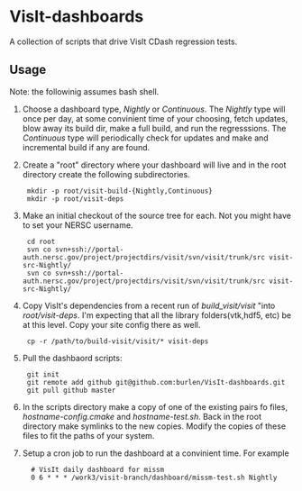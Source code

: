 # VisIt-dashboards
A collection of scripts that drive VisIt CDash regression tests.

## Usage
Note: the followinig assumes bash shell.

1. Choose a dashboard type, *Nightly* or *Continuous*. The *Nightly* type will once per day, at some convinient time of your choosing, fetch updates, blow away its build dir, make a full build, and run the regresssions. The *Continuous* type will periodically check for updates and make and incremental build if any are found.
2. Create a "root" directory where your dashboard will live and in the root directory create the following subdirectories.

        mkdir -p root/visit-build-{Nightly,Continuous}
        mkdir -p root/visit-deps

3. Make an initial checkout of the source tree for each. Not you might have to set your NERSC username.

        cd root
        svn co svn+ssh://portal-auth.nersc.gov/project/projectdirs/visit/svn/visit/trunk/src visit-src-Nightly/
        svn co svn+ssh://portal-auth.nersc.gov/project/projectdirs/visit/svn/visit/trunk/src visit-src-Nightly/


4. Copy VisIt's dependencies from a recent run of *build_visit/visit* "into *root/visit-deps*. I'm expecting that all the library folders(vtk,hdf5, etc) be at this level. Copy your site config there as well.

        cp -r /path/to/build-visit/visit/* visit-deps


5. Pull the dashbaord scripts:

        git init
        git remote add github git@github.com:burlen/VisIt-dashboards.git
        git pull github master


6. In the scripts directory make a copy of one of the existing pairs fo files, *hostname-config.cmake* and *hostname-test.sh*. Back in the root directory make symlinks to the new copies. Modify the copies of these files to fit the paths of your system.
7. Setup a cron job to run the dashboard at a convinient time. For example

         # VisIt daily dashboard for missm
         0 6 * * * /work3/visit-branch/dashboard/missm-test.sh Nightly


